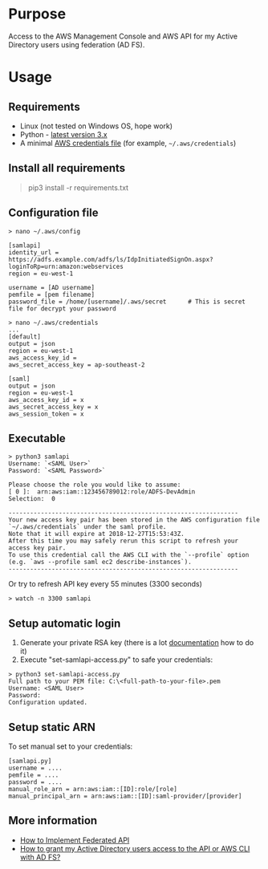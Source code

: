 # Purpose

Access to the AWS Management Console and AWS API for my Active Directory users using federation (AD FS).

# Usage

## Requirements

 - Linux (not tested on Windows OS, hope work)
 - Python - [latest version 3.x](https://www.python.org/downloads/)
 - A minimal [AWS credentials file](http://docs.aws.amazon.com/cli/latest/userguide/cli-chap-getting-started.html) 
   (for example, `~/.aws/credentials`)

## Install all requirements

> pip3 install -r requirements.txt

## Configuration file
~~~~
> nano ~/.aws/config

[samlapi]
identity_url = https://adfs.example.com/adfs/ls/IdpInitiatedSignOn.aspx?loginToRp=urn:amazon:webservices
region = eu-west-1

username = [AD username]
pemfile = [pem filename]
password_file = /home/[username]/.aws/secret      # This is secret file for decrypt your password
~~~~

~~~~
> nano ~/.aws/credentials
...
[default]
output = json
region = eu-west-1
aws_access_key_id = 
aws_secret_access_key = ap-southeast-2

[saml]
output = json
region = eu-west-1
aws_access_key_id = x
aws_secret_access_key = x
aws_session_token = x

~~~~

## Executable

~~~~
> python3 samlapi
Username: `<SAML User>`
Password: `<SAML Password>`

Please choose the role you would like to assume:
[ 0 ]:  arn:aws:iam::123456789012:role/ADFS-DevAdmin
Selection:  0

----------------------------------------------------------------
Your new access key pair has been stored in the AWS configuration file `~/.aws/credentials` under the saml profile.
Note that it will expire at 2018-12-27T15:53:43Z.
After this time you may safely rerun this script to refresh your access key pair.
To use this credential call the AWS CLI with the `--profile` option (e.g. `aws --profile saml ec2 describe-instances`).
----------------------------------------------------------------
~~~~

Or try to refresh API key every 55 minutes (3300 seconds)

~~~~
> watch -n 3300 samlapi
~~~~


## Setup automatic login

1. Generate your private RSA key (there is a lot [documentation](https://support.microfocus.com/kb/doc.php?id=7013103) how to do it) 
2. Execute "set-samlapi-access.py" to safe your credentials:
~~~~
> python3 set-samlapi-access.py
Full path to your PEM file: C:\<full-path-to-your-file>.pem
Username: <SAML User>
Password:
Configuration updated.
~~~~

## Setup static ARN

To set manual set to your credentials:
````
[samlapi.py]
username = ....
pemfile = ....
password = ....
manual_role_arn = arn:aws:iam::[ID]:role/[role]
manual_principal_arn = arn:aws:iam::[ID]:saml-provider/[provider]
````

## More information
 - [How to Implement Federated API](https://aws.amazon.com/blogs/security/how-to-implement-federated-api-and-cli-access-using-saml-2-0-and-ad-fs/)
 - [How to grant my Active Directory users access to the API or AWS CLI with AD FS?](https://aws.amazon.com/premiumsupport/knowledge-center/adfs-grant-ad-access-api-cli/)
 